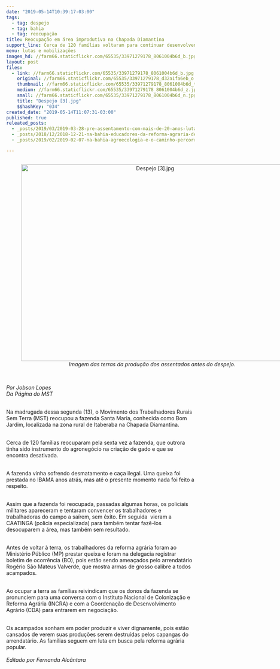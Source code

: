 ```yaml
---
date: "2019-05-14T10:39:17-03:00"
tags:
  - tag: despejo
  - tag: bahia
  - tag: reocupação
title: Reocupação em área improdutiva na Chapada Diamantina
support_line: Cerca de 120 famílias voltaram para continuar desenvolvendo a reforma agrária em Itaberaba
menu: lutas e mobilizações
images_hd: //farm66.staticflickr.com/65535/33971279178_8061004b6d_b.jpg
layout: post
files:
  - link: //farm66.staticflickr.com/65535/33971279178_8061004b6d_b.jpg
    original: //farm66.staticflickr.com/65535/33971279178_d32a1fa6eb_o.jpg
    thumbnail: //farm66.staticflickr.com/65535/33971279178_8061004b6d_t.jpg
    medium: //farm66.staticflickr.com/65535/33971279178_8061004b6d_z.jpg
    small: //farm66.staticflickr.com/65535/33971279178_8061004b6d_n.jpg
    title: "Despejo [3].jpg"
    $$hashKey: "034"
created_date: "2019-05-14T11:07:31-03:00"
published: true
releated_posts:
  - _posts/2019/03/2019-03-28-pre-assentamento-com-mais-de-20-anos-luta-contra-ameaca-de-despejo-no-parana.md
  - _posts/2018/12/2018-12-21-na-bahia-educadores-da-reforma-agraria-debatem-as-diretrizes-da-educacao-do-campo.md
  - _posts/2019/02/2019-02-07-na-bahia-agroecologia-e-o-caminho-percorrido-para-transformacao-social.md

---
```

<div style="text-align:center">
<figure class="image" style="display:inline-block"><img alt="Despejo [3].jpg" height="525" src="//farm66.staticflickr.com/65535/33971279178_8061004b6d_b.jpg" width="700" />
<figcaption><em>Imagem das terras da produ&ccedil;&atilde;o dos assentados antes do despejo.</em></figcaption>
</figure>
</div>

<p><br />
<em>Por Jobson Lopes<br />
Da P&aacute;gina do MST</em><br />
&nbsp;</p>

<p>Na madrugada dessa segunda (13), o Movimento dos Trabalhadores Rurais Sem Terra (MST) reocupou a fazenda Santa Maria, conhecida como Bom Jardim, localizada na zona rural de Itaberaba na Chapada Diamantina.<br />
&nbsp;</p>

<p>Cerca de 120 fam&iacute;lias reocuparam pela sexta vez a fazenda, que outrora tinha sido instrumento do agroneg&oacute;cio na cria&ccedil;&atilde;o de gado e que se encontra desativada.<br />
&nbsp;</p>

<p>A fazenda vinha sofrendo desmatamento e ca&ccedil;a ilegal. Uma queixa foi prestada no IBAMA anos atr&aacute;s, mas at&eacute; o presente momento nada foi feito a respeito.<br />
&nbsp;</p>

<p>Assim que a fazenda foi reocupada, passadas algumas horas, os policiais militares apareceram e tentaram convencer os trabalhadores e trabalhadoras do campo a sa&iacute;rem, sem &ecirc;xito. Em seguida&nbsp; vieram a CAATINGA (policia especializada) para tamb&eacute;m tentar faz&ecirc;-los desocuparem a &aacute;rea, mas tamb&eacute;m sem resultado.<br />
&nbsp;</p>

<p>Antes de voltar &agrave; terra, os trabalhadores da reforma agr&aacute;ria foram ao Minist&eacute;rio P&uacute;blico (MP) prestar queixa e foram na delegacia registrar boletim de ocorr&ecirc;ncia (BO), pois est&atilde;o sendo amea&ccedil;ados pelo arrendat&aacute;rio Rog&eacute;rio S&atilde;o Mateus Valverde, que mostra armas de grosso calibre a todos acampados.<br />
&nbsp;</p>

<p>Ao ocupar a terra as fam&iacute;lias reivindicam que os donos da fazenda se pronunciem para uma conversa com o Instituto Nacional de Coloniza&ccedil;&atilde;o e Reforma Agr&aacute;ria (INCRA) e com a Coordena&ccedil;&atilde;o de Desenvolvimento Agr&aacute;rio (CDA) para entrarem em negocia&ccedil;&atilde;o.<br />
&nbsp;</p>

<p>Os acampados sonham em poder produzir e viver dignamente, pois est&atilde;o cansados de verem suas produ&ccedil;&otilde;es serem destru&iacute;das pelos capangas do arrendat&aacute;rio. As fam&iacute;lias seguem em luta em busca pela reforma agr&aacute;ria popular.<br />
<br />
<em>Editado por Fernanda Alc&acirc;ntara</em></p>

